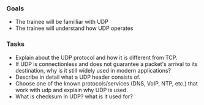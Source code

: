 ### Goals
- The trainee will be familliar with UDP
- The trainee will understand how UDP operates 

### Tasks
- Explain about the UDP protocol and how it is different from TCP.
- If UDP is connectionless and does not guarantee a packet's arrival to its destination, why is it still widely used in modern applications?
- Describe in detail what a UDP header consists of.
- Choose one of the known protocols/services (DNS, VoIP, NTP, etc.) that work with udp and explain why UDP is used.
- What is checksum in UDP? what is it used for?

